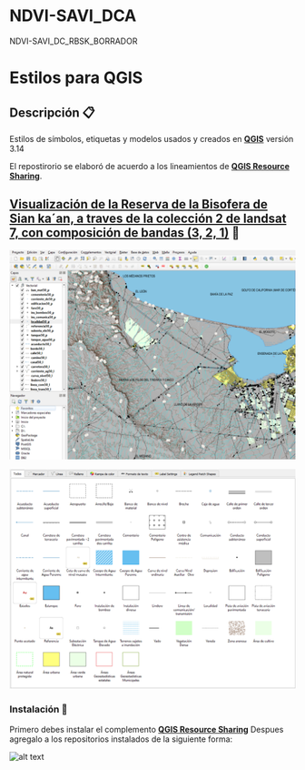 # NDVI-SAVI_DCA
NDVI-SAVI_DC_RBSK_BORRADOR
# Estilos para QGIS

## Descripción 📋
Estilos de símbolos, etiquetas y modelos usados y creados en [**QGIS**](https://qgis.org) versión 3.14

El repostirorio se elaboró de acuerdo a los lineamientos de [**QGIS Resource Sharing**](http://qgis-contribution.github.io/QGIS-ResourceSharing/author/creating-repository.html).

## [Visualización de la Reserva de la Bisofera de Sian ka´an, a traves de la colección 2 de landsat 7, con composición de bandas (3, 2, 1)](https://github.com/demostenesmx/NDVI-SAVI_DCA/blob/main/C02_B_3_2_1_RBSK.JPG) 📖

![alt text](https://github.com/Krotalo25/qgis_estilos/blob/master/collections/tipoINEGI/preview/estilos_previo.png)

![alt text](https://github.com/Krotalo25/qgis_estilos/blob/master/collections/tipoINEGI/preview/simbolos_previo.png)

### Instalación 🔧
Primero debes instalar el complemento [**QGIS Resource Sharing**](http://qgis-contribution.github.io/QGIS-ResourceSharing/author/creating-repository.html)
Despues agregalo a los repositorios instalados de la siguiente forma:

![alt text](https://github.com/Krotalo25/qgis_estilos/blob/master/Mi%20video.gif)
